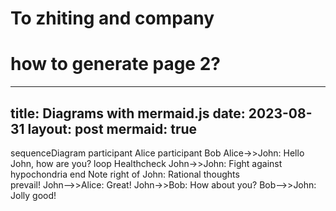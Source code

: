 # To zhiting and company





# how to generate page 2?


---
title: Diagrams with mermaid.js
date: 2023-08-31
layout: post
mermaid: true
---

sequenceDiagram
    participant Alice
    participant Bob
    Alice->>John: Hello John, how are you?
    loop Healthcheck
        John->>John: Fight against hypochondria
    end
    Note right of John: Rational thoughts <br/>prevail!
    John-->>Alice: Great!
    John->>Bob: How about you?
    Bob-->>John: Jolly good!
